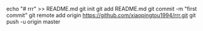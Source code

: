 echo "# rrr" >> README.md
git init
git add README.md
git commit -m "first commit"
git remote add origin https://github.com/xiaopingtou1994/rrr.git
git push -u origin master
